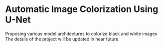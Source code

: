 # Automatic Image Colorization Using U-Net
Proposing various model architectures to colorize black and white images
The details of the project will be updated in near future.
